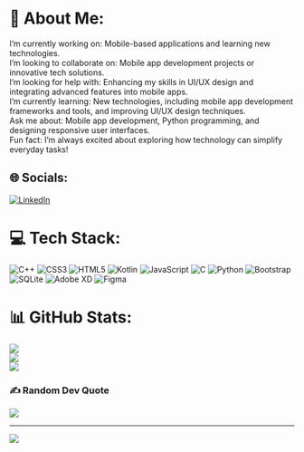 # 💫 About Me:
I’m currently working on: Mobile-based applications and learning new technologies.<br>I’m looking to collaborate on: Mobile app development projects or innovative tech solutions.<br>I’m looking for help with: Enhancing my skills in UI/UX design and integrating advanced features into mobile apps.<br>I’m currently learning: New technologies, including mobile app development frameworks and tools, and improving UI/UX design techniques.<br>Ask me about: Mobile app development, Python programming, and designing responsive user interfaces.<br>Fun fact: I’m always excited about exploring how technology can simplify everyday tasks!


## 🌐 Socials:
[![LinkedIn](https://img.shields.io/badge/LinkedIn-%230077B5.svg?logo=linkedin&logoColor=white)](https://www.linkedin.com/in/vinay-sagar-659b551b4/) 

# 💻 Tech Stack:
![C++](https://img.shields.io/badge/c++-%2300599C.svg?style=for-the-badge&logo=c%2B%2B&logoColor=white) ![CSS3](https://img.shields.io/badge/css3-%231572B6.svg?style=for-the-badge&logo=css3&logoColor=white) ![HTML5](https://img.shields.io/badge/html5-%23E34F26.svg?style=for-the-badge&logo=html5&logoColor=white) ![Kotlin](https://img.shields.io/badge/kotlin-%237F52FF.svg?style=for-the-badge&logo=kotlin&logoColor=white) ![JavaScript](https://img.shields.io/badge/javascript-%23323330.svg?style=for-the-badge&logo=javascript&logoColor=%23F7DF1E) ![C](https://img.shields.io/badge/c-%2300599C.svg?style=for-the-badge&logo=c&logoColor=white) ![Python](https://img.shields.io/badge/python-3670A0?style=for-the-badge&logo=python&logoColor=ffdd54) ![Bootstrap](https://img.shields.io/badge/bootstrap-%238511FA.svg?style=for-the-badge&logo=bootstrap&logoColor=white) ![SQLite](https://img.shields.io/badge/sqlite-%2307405e.svg?style=for-the-badge&logo=sqlite&logoColor=white) ![Adobe XD](https://img.shields.io/badge/Adobe%20XD-470137?style=for-the-badge&logo=Adobe%20XD&logoColor=#FF61F6) ![Figma](https://img.shields.io/badge/figma-%23F24E1E.svg?style=for-the-badge&logo=figma&logoColor=white)
# 📊 GitHub Stats:
![](https://github-readme-stats.vercel.app/api?username=vinay125219&theme=dark&hide_border=false&include_all_commits=false&count_private=false)<br/>
![](https://github-readme-streak-stats.herokuapp.com/?user=vinay125219&theme=dark&hide_border=false)<br/>
![](https://github-readme-stats.vercel.app/api/top-langs/?username=vinay125219&theme=dark&hide_border=false&include_all_commits=false&count_private=false&layout=compact)

### ✍️ Random Dev Quote
![](https://quotes-github-readme.vercel.app/api?type=horizontal&theme=radical)

---
[![](https://visitcount.itsvg.in/api?id=vinay125219&icon=0&color=0)](https://visitcount.itsvg.in)

<!-- Proudly created with GPRM ( https://gprm.itsvg.in ) -->
